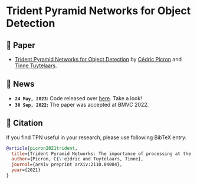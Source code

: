 # Trident Pyramid Networks for Object Detection

## :page_with_curl: Paper
- [Trident Pyramid Networks for Object Detection](https://bmvc2022.mpi-inf.mpg.de/0241.pdf) by [Cédric Picron](https://github.com/CedricPicron) and [Tinne Tuytelaars](https://scholar.google.be/citations?user=EuFF9kUAAAAJ).

## :newspaper: News
- **`24 May, 2023`:** Code released over [here](https://github.com/CedricPicron/FQDet). Take a look!
- **`30 Sep, 2022`:** The paper was accepted at BMVC 2022.

## :bookmark: Citation
If you find TPN useful in your research, please use following BibTeX entry:
```BibTeX
@article{picron2021trident,
  title={Trident Pyramid Networks: The importance of processing at the feature pyramid level for better object detection},
  author={Picron, C{\'e}dric and Tuytelaars, Tinne},
  journal={arXiv preprint arXiv:2110.04004},
  year={2021}
}
```
